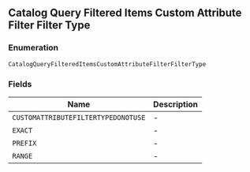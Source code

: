 ## Catalog Query Filtered Items Custom Attribute Filter Filter Type

### Enumeration

`CatalogQueryFilteredItemsCustomAttributeFilterFilterType`

### Fields

| Name | Description |
|  --- | --- |
| `CUSTOMATTRIBUTEFILTERTYPEDONOTUSE` | - |
| `EXACT` | - |
| `PREFIX` | - |
| `RANGE` | - |

